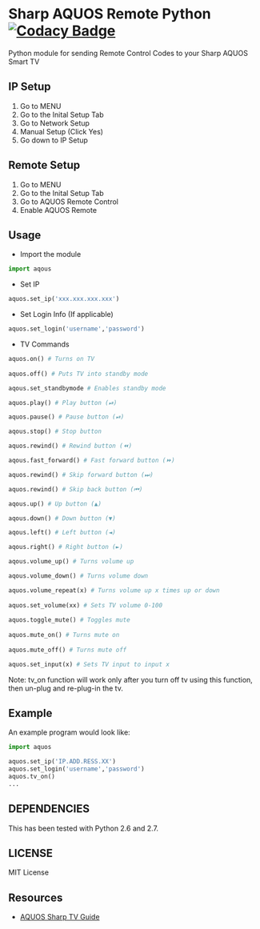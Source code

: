 
# Sharp AQUOS Remote Python [![Codacy Badge](https://api.codacy.com/project/badge/Grade/b8e284df50214da2a2f7e8a354dfc4d8)](https://www.codacy.com/app/thehappydinoa/aquos-module-Python?utm_source=github.com&amp;utm_medium=referral&amp;utm_content=thehappydinoa/aquos-module-Python&amp;utm_campaign=Badge_Grade)

Python module for sending Remote Control Codes to your Sharp AQUOS Smart TV

## IP Setup

1. Go to MENU
2. Go to the Inital Setup Tab
3. Go to Network Setup
4. Manual Setup (Click Yes)
5. Go down to IP Setup

## Remote Setup

1. Go to MENU
2. Go to the Inital Setup Tab
3. Go to AQUOS Remote Control
4. Enable AQUOS Remote 

## Usage

* Import the module

```python
import aqous
```
* Set IP

```python
aquos.set_ip('xxx.xxx.xxx.xxx')
```

* Set Login Info (If applicable)

```python
aquos.set_login('username','password')
```

* TV Commands

```python
aquos.on() # Turns on TV 
	
aquos.off() # Puts TV into standby mode

aqous.set_standbymode # Enables standby mode

aquos.play() # Play button (⏯)

aquos.pause() # Pause button (⏯)

aqous.stop() # Stop button

aquos.rewind() # Rewind button (⏪)

aqous.fast_forward() # Fast forward button (⏩)

aquos.rewind() # Skip forward button (⏭)

aquos.rewind() # Skip back button (⏮)

aqous.up() # Up button (▲)

aqous.down() # Down button (▼)

aqous.left() # Left button (◄)

aqous.right() # Right button (►)

aqous.volume_up() # Turns volume up

aqous.volume_down() # Turns volume down

aquos.volume_repeat(x) # Turns volume up x times up or down 
	
aquos.set_volume(xx) # Sets TV volume 0-100
	
aquos.toggle_mute() # Toggles mute
	
aquos.mute_on() # Turns mute on
	
aquos.mute_off() # Turns mute off

aquos.set_input(x) # Sets TV input to input x
```
Note: tv_on function will work only after you turn off tv using this function, then un-plug and re-plug-in the tv.

## Example

An example program would look like:

```python
import aquos

aquos.set_ip('IP.ADD.RESS.XX')
aquos.set_login('username','password')
aquos.tv_on()
...
```

## DEPENDENCIES

This has been tested with Python 2.6 and 2.7.

## LICENSE

MIT License

## Resources
* [AQUOS Sharp TV Guide](http://files.sharpusa.com/Downloads/ForHome/HomeEntertainment/LCDTVs/Manuals/mon_man_LC70LE847U_LC60LE847U_LC70LE745U_LC60LE745U_LC80LE844U.pdf)
